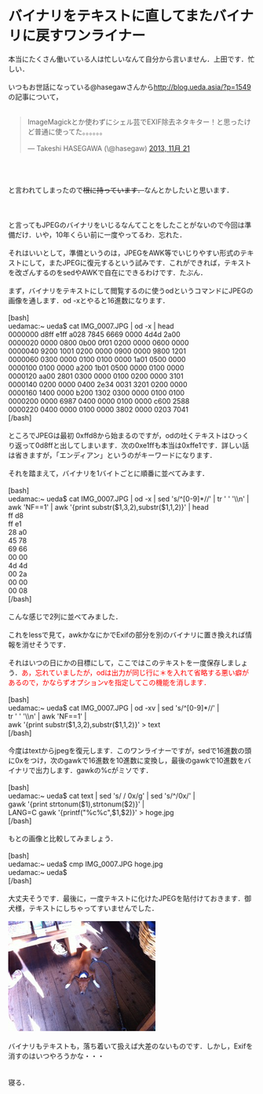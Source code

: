 # バイナリをテキストに直してまたバイナリに戻すワンライナー
本当にたくさん働いている人は忙しいなんて自分から言いません．上田です．忙しい．<br />
<br />
いつもお世話になっている\@hasegawさんから<a href="http://blog.ueda.asia/?p=1549" target="_blank">http://blog.ueda.asia/?p=1549</a>の記事について，<br />
<br />
<blockquote class="twitter-tweet" lang="ja"><p>ImageMagickとか使わずにシェル芸でEXIF除去ネタキター！と思ったけど普通に使ってた。。。。。。</p>&mdash; Takeshi HASEGAWA (\@hasegaw) <a href="https://twitter.com/hasegaw/statuses/403387610220871681">2013, 11月 21</a></blockquote><br />
<script async src="//platform.twitter.com/widgets.js" charset="utf-8"></script><br />
<br />
と言われてしまったので<del datetime="2013-11-21T12:17:47+00:00">根に持っています．</del>なんとかしたいと思います．<br />
<br />
<!--more--><br />
<br />
と言ってもJPEGのバイナリをいじるなんてことをしたことがないので今回は準備だけ．いや，10年くらい前に一度やってるわ．忘れた．<br />
<br />
それはいいとして，準備というのは，JPEGをAWK等でいじりやすい形式のテキストにして，またJPEGに復元するという試みです．これができれば，テキストを改ざんするのをsedやAWKで自在にできるわけです．たぶん．<br />
<br />
まず，バイナリをテキストにして閲覧するのに使うodというコマンドにJPEGの画像を通します．od -xとやると16進数になります．<br />
<br />
[bash]<br />
uedamac:~ ueda$ cat IMG_0007.JPG | od -x | head<br />
0000000 d8ff e1ff a028 7845 6669 0000 4d4d 2a00<br />
0000020 0000 0800 0b00 0f01 0200 0000 0600 0000<br />
0000040 9200 1001 0200 0000 0900 0000 9800 1201<br />
0000060 0300 0000 0100 0100 0000 1a01 0500 0000<br />
0000100 0100 0000 a200 1b01 0500 0000 0100 0000<br />
0000120 aa00 2801 0300 0000 0100 0200 0000 3101<br />
0000140 0200 0000 0400 2e34 0031 3201 0200 0000<br />
0000160 1400 0000 b200 1302 0300 0000 0100 0100<br />
0000200 0000 6987 0400 0000 0100 0000 c600 2588<br />
0000220 0400 0000 0100 0000 3802 0000 0203 7041<br />
[/bash]<br />
<br />
ところでJPEGは最初 0xffd8から始まるのですが，odの吐くテキストはひっくり返って0d8ffと出してしまいます．次の0xe1ffも本当は0xffe1です．詳しい話は省きますが，「エンディアン」というのがキーワードになります．<br />
<br />
それを踏まえて，バイナリを1バイトごとに順番に並べてみます．<br />
<br />
[bash]<br />
uedamac:~ ueda$ cat IMG_0007.JPG | od -x | sed 's/^[0-9]*//' | tr ' ' '\\n' | <br />
awk 'NF==1' | awk '{print substr($1,3,2),substr($1,1,2)}' | head<br />
ff d8<br />
ff e1<br />
28 a0<br />
45 78<br />
69 66<br />
00 00<br />
4d 4d<br />
00 2a<br />
00 00<br />
00 08<br />
[/bash]<br />
<br />
こんな感じで2列に並べてみました．<br />
<br />
これをlessで見て，awkかなにかでExifの部分を別のバイナリに置き換えれば情報を消せそうです．<br />
<br />
それはいつの日にかの目標にして，ここではこのテキストを一度保存しましょう．<span style="color:red">あ，忘れていましたが，odは出力が同じ行に＊を入れて省略する悪い癖があるので，かならずオプションvを指定してこの機能を消します．</span><br />
<br />
[bash]<br />
uedamac:~ ueda$ cat IMG_0007.JPG | od -xv | sed 's/^[0-9]*//' | <br />
tr ' ' '\\n' | awk 'NF==1' | <br />
awk '{print substr($1,3,2),substr($1,1,2)}' &gt; text<br />
[/bash]<br />
<br />
今度はtextからjpegを復元します．このワンライナーですが，sedで16進数の頭に0xをつけ，次のgawkで16進数を10進数に変換し，最後のgawkで10進数をバイナリで出力します．gawkの%cがミソです．<br />
<br />
[bash]<br />
uedamac:~ ueda$ cat text | sed 's/ / 0x/g' | sed 's/^/0x/' | <br />
gawk '{print strtonum($1),strtonum($2)}' | <br />
LANG=C gawk '{printf(&quot;%c%c&quot;,$1,$2)}' &gt; hoge.jpg <br />
[/bash]<br />
<br />
もとの画像と比較してみましょう．<br />
<br />
[bash]<br />
uedamac:~ ueda$ cmp IMG_0007.JPG hoge.jpg <br />
uedamac:~ ueda$ <br />
[/bash]<br />
<br />
大丈夫そうです．最後に，一度テキストに化けたJPEGを貼付けておきます．御犬様，テキストにしちゃってすいませんでした．<br />
<br />
<a href="hoge.jpg"><img src="hoge-300x224.jpg" alt="hoge" width="300" height="224" class="aligncenter size-medium wp-image-1621" /></a><br />
<br />
バイナリもテキストも，落ち着いて扱えば大差のないものです．しかし，Exifを消すのはいつやろうかな・・・<br />
<br />
<br />
寝る．
